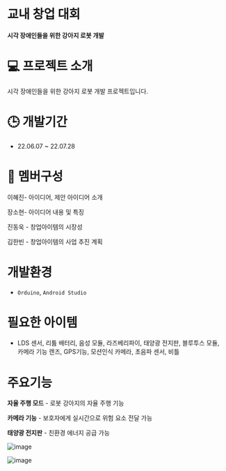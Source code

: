 # 교내 창업 대회

#### 시각 장애인들을 위한 강아지 로봇 개발

# 💻 프로젝트 소개
시각 장애인들을 위한 강아지 로봇 개발 프로젝트입니다.

# 🕒 개발기간
* 22.06.07 ~ 22.07.28

# 👥 멤버구성
이혜진- 아이디어, 제안 아이디어 소개

장소현- 아이디어 내용 및 특징

진동욱 - 창업아이템의 시장성

김한빈 - 창업아이템의 사업 추진 계획

# 개발환경
* `Orduino`, `Android Studio` 

# 필요한 아이템
* LDS 센서, 리튬 배터리, 음성 모듈, 라즈베리파이, 태양광 전지판, 블루투스 모듈, 카메라 기능 렌즈, GPS기능, 모션인식 카메라, 초음파 센서, 비틀 

# 주요기능
**자율 주행 모드** - 로봇 강아지의 자율 주행 기능

**카메라 기능** - 보호자에게 실시간으로 위험 요소 전달 가능

**태양광 전지판** - 친환경 에너지 공급 가능

![image](https://github.com/Hyedding/Robot/assets/155518059/68323de0-f622-49e2-bd84-055b998a4860)

![image](https://github.com/Hyedding/Robot/assets/155518059/8f1e1e2e-7956-4193-a363-da8ae92c46bb)

